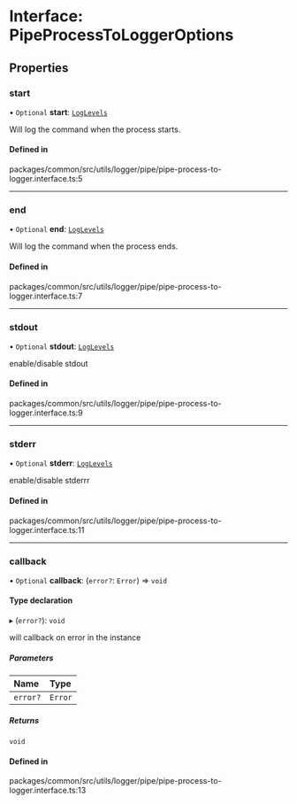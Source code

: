# Interface: PipeProcessToLoggerOptions

## Properties

### start

• `Optional` **start**: [`LogLevels`](../enums/LogLevels.md)

Will log the command when the process starts.

#### Defined in

packages/common/src/utils/logger/pipe/pipe-process-to-logger.interface.ts:5

---

### end

• `Optional` **end**: [`LogLevels`](../enums/LogLevels.md)

Will log the command when the process ends.

#### Defined in

packages/common/src/utils/logger/pipe/pipe-process-to-logger.interface.ts:7

---

### stdout

• `Optional` **stdout**: [`LogLevels`](../enums/LogLevels.md)

enable/disable stdout

#### Defined in

packages/common/src/utils/logger/pipe/pipe-process-to-logger.interface.ts:9

---

### stderr

• `Optional` **stderr**: [`LogLevels`](../enums/LogLevels.md)

enable/disable stderrr

#### Defined in

packages/common/src/utils/logger/pipe/pipe-process-to-logger.interface.ts:11

---

### callback

• `Optional` **callback**: (`error?`: `Error`) => `void`

#### Type declaration

▸ (`error?`): `void`

will callback on error in the instance

##### Parameters

| Name     | Type    |
| :------- | :------ |
| `error?` | `Error` |

##### Returns

`void`

#### Defined in

packages/common/src/utils/logger/pipe/pipe-process-to-logger.interface.ts:13
